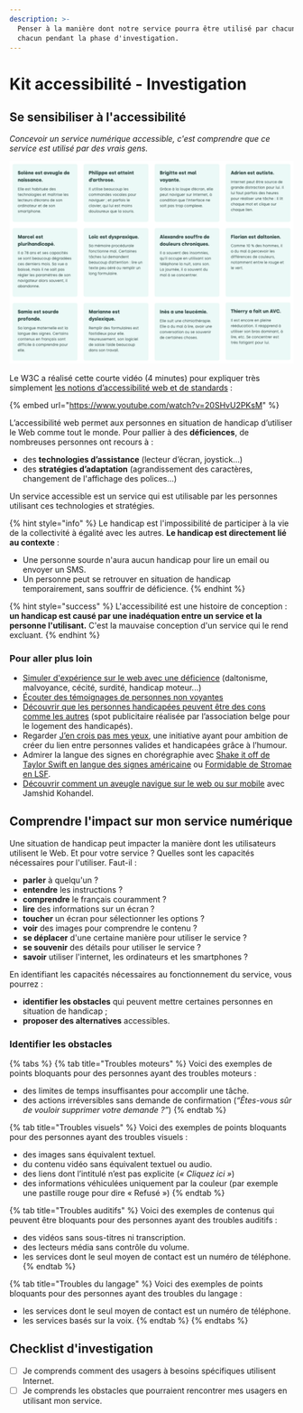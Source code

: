 ```yaml
---
description: >-
  Penser à la manière dont notre service pourra être utilisé par chacune et
  chacun pendant la phase d'investigation.
---
```


# Kit accessibilité - Investigation

## Se sensibiliser à l'accessibilité

_Concevoir un service numérique accessible, c'est comprendre que ce service est utilisé par des vrais gens._

![Panorama de personnes concernées par l'accessibilité, de design-accessible.fr](<../../../../.gitbook/assets/image (22).png>)

Le W3C a réalisé cette courte vidéo (4 minutes) pour expliquer très simplement [les notions d’accessibilité web et de standards](https://www.w3.org/WAI/videos/standards-and-benefits/fr) :

{% embed url="https://www.youtube.com/watch?v=20SHvU2PKsM" %}

L’accessibilité web permet aux personnes en situation de handicap d’utiliser le Web comme tout le monde. Pour pallier à des **déficiences**, de nombreuses personnes ont recours à :

* des **technologies d’assistance** (lecteur d’écran, joystick…)
* des **stratégies d’adaptation** (agrandissement des caractères, changement de l'affichage des polices...)

Un service accessible est un service qui est utilisable par les personnes utilisant ces technologies et stratégies.

{% hint style="info" %}
Le handicap est l'impossibilité de participer à la vie de la collectivité à égalité avec les autres. **Le handicap est directement lié au contexte** :

* Une personne sourde n'aura aucun handicap pour lire un email ou envoyer un SMS.
* Un personne peut se retrouver en situation de handicap temporairement, sans souffrir de déficience.
{% endhint %}

{% hint style="success" %}
L'accessibilité est une histoire de conception : **un handicap est causé par une inadéquation entre un service et la personne l'utilisant.** C'est la mauvaise conception d'un service qui le rend excluant.
{% endhint %}

### Pour aller plus loin

* [Simuler d'expérience sur le web avec une déficience](https://www.atalan.fr/agissons/fr/) (daltonisme, malvoyance, cécité, surdité, handicap moteur...)
* [Écouter des témoignages de personnes non voyantes](https://app.gitbook.com/emissions/place-de-la-toile/les-aveugles-face-au-numerique)
* [Découvrir que les personnes handicapées peuvent être des cons comme les autres](https://www.youtube.com/watch?v=p8w60RPo7t4) (spot publicitaire réalisée par l’association belge pour le logement des handicapés).
* Regarder [J’en crois pas mes yeux](http://www.jencroispasmesyeux.com), une initiative ayant pour ambition de créer du lien entre personnes valides et handicapées grâce à l’humour.
* Admirer la langue des signes en chorégraphie avec [Shake it off de Taylor Swift en langue des signes américaine](https://www.youtube.com/watch?v=npEQattWkYc) ou [Formidable de Stromae en LSF](https://www.youtube.com/watch?v=5Qd6S37rasU).
* [Découvrir comment un aveugle navigue sur le web ou sur mobile](https://entrepreneur-interet-general.etalab.gouv.fr/blog/2019/08/30/demonstrations-accessibilite-numerique.html) avec Jamshid Kohandel.

## Comprendre l'impact sur mon service numérique

Une situation de handicap peut impacter la manière dont les utilisateurs utilisent le Web. Et pour votre service ? Quelles sont les capacités nécessaires pour l'utiliser. Faut-il :

* **parler** à quelqu'un ?
* **entendre** les instructions ?
* **comprendre** le français couramment ?
* **lire** des informations sur un écran ?
* **toucher** un écran pour sélectionner les options ?
* **voir** des images pour comprendre le contenu ?
* **se déplacer** d'une certaine manière pour utiliser le service ?
* **se souvenir** des détails pour utiliser le service ?
* **savoir** utiliser l'internet, les ordinateurs et les smartphones ?

En identifiant les capacités nécessaires au fonctionnement du service, vous pourrez :

* **identifier les obstacles** qui peuvent mettre certaines personnes en situation de handicap ;
* **proposer des alternatives** accessibles.

### Identifier les obstacles

{% tabs %}
{% tab title="Troubles moteurs" %}
Voici des exemples de points bloquants pour des personnes ayant des troubles moteurs :

* des limites de temps insuffisantes pour accomplir une tâche.
* des actions irréversibles sans demande de confirmation (_“Êtes-vous sûr de vouloir supprimer votre demande ?”_)
{% endtab %}

{% tab title="Troubles visuels" %}
Voici des exemples de points bloquants pour des personnes ayant des troubles visuels :

* des images sans équivalent textuel.
* du contenu vidéo sans équivalent textuel ou audio.
* des liens dont l’intitulé n’est pas explicite (_« Cliquez ici »_)
* des informations véhiculées uniquement par la couleur (par exemple une pastille rouge pour dire « Refusé »)
{% endtab %}

{% tab title="Troubles auditifs" %}
Voici des exemples de contenus qui peuvent être bloquants pour des personnes ayant des troubles auditifs :

* des vidéos sans sous-titres ni transcription.
* des lecteurs média sans contrôle du volume.
* les services dont le seul moyen de contact est un numéro de téléphone.
{% endtab %}

{% tab title="Troubles du langage" %}
Voici des exemples de points bloquants pour des personnes ayant des troubles du langage :

* les services dont le seul moyen de contact est un numéro de téléphone.
* les services basés sur la voix.
{% endtab %}
{% endtabs %}

## Checklist d'investigation

* [ ] Je comprends comment des usagers à besoins spécifiques utilisent Internet.
* [ ] Je comprends les obstacles que pourraient rencontrer mes usagers en utilisant mon service.
